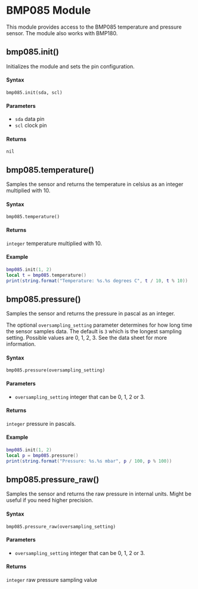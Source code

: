 # BMP085 Module

This module provides access to the BMP085 temperature and pressure sensor. The module also works with BMP180.

## bmp085.init()
Initializes the module and sets the pin configuration.

#### Syntax
`bmp085.init(sda, scl)`

#### Parameters
- `sda` data pin
- `scl` clock pin

#### Returns
`nil`

## bmp085.temperature()
Samples the sensor and returns the temperature in celsius as an integer multiplied with 10.

#### Syntax
`bmp085.temperature()`

#### Returns
`integer` temperature multiplied with 10.

#### Example
```lua
bmp085.init(1, 2)
local t = bmp085.temperature()
print(string.format("Temperature: %s.%s degrees C", t / 10, t % 10))
```

## bmp085.pressure()
Samples the sensor and returns the pressure in pascal as an integer.

The optional `oversampling_setting` parameter determines for how long time the sensor samples data.
The default is `3` which is the longest sampling setting. Possible values are 0, 1, 2, 3.
See the data sheet for more information.

#### Syntax
`bmp085.pressure(oversampling_setting)`

#### Parameters
- `oversampling_setting` integer that can be 0, 1, 2 or 3.

#### Returns
`integer` pressure in pascals.

#### Example
```lua
bmp085.init(1, 2)
local p = bmp085.pressure()
print(string.format("Pressure: %s.%s mbar", p / 100, p % 100))
```

## bmp085.pressure_raw()
Samples the sensor and returns the raw pressure in internal units. Might be useful if you need higher precision.

#### Syntax
`bmp085.pressure_raw(oversampling_setting)`

#### Parameters
- `oversampling_setting` integer that can be 0, 1, 2 or 3.

#### Returns
`integer` raw pressure sampling value
